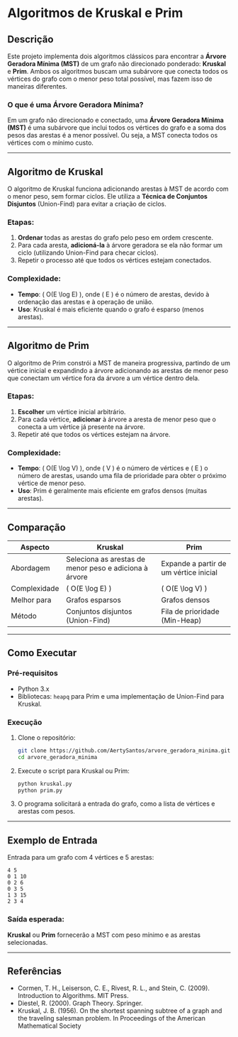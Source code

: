 # Algoritmos de Kruskal e Prim

## Descrição

Este projeto implementa dois algoritmos clássicos para encontrar a **Árvore Geradora Mínima (MST)** de um grafo não direcionado ponderado: **Kruskal** e **Prim**. Ambos os algoritmos buscam uma subárvore que conecta todos os vértices do grafo com o menor peso total possível, mas fazem isso de maneiras diferentes.

### O que é uma Árvore Geradora Mínima?

Em um grafo não direcionado e conectado, uma **Árvore Geradora Mínima (MST)** é uma subárvore que inclui todos os vértices do grafo e a soma dos pesos das arestas é a menor possível. Ou seja, a MST conecta todos os vértices com o mínimo custo.

---

## Algoritmo de Kruskal

O algoritmo de Kruskal funciona adicionando arestas à MST de acordo com o menor peso, sem formar ciclos. Ele utiliza a **Técnica de Conjuntos Disjuntos** (Union-Find) para evitar a criação de ciclos.

### Etapas:

1. **Ordenar** todas as arestas do grafo pelo peso em ordem crescente.
2. Para cada aresta, **adicioná-la** à árvore geradora se ela não formar um ciclo (utilizando Union-Find para checar ciclos).
3. Repetir o processo até que todos os vértices estejam conectados.

### Complexidade:
- **Tempo**: \( O(E \log E) \), onde \( E \) é o número de arestas, devido à ordenação das arestas e à operação de união.
- **Uso**: Kruskal é mais eficiente quando o grafo é esparso (menos arestas).

---

## Algoritmo de Prim

O algoritmo de Prim constrói a MST de maneira progressiva, partindo de um vértice inicial e expandindo a árvore adicionando as arestas de menor peso que conectam um vértice fora da árvore a um vértice dentro dela.

### Etapas:

1. **Escolher** um vértice inicial arbitrário.
2. Para cada vértice, **adicionar** à árvore a aresta de menor peso que o conecta a um vértice já presente na árvore.
3. Repetir até que todos os vértices estejam na árvore.

### Complexidade:
- **Tempo**: \( O(E \log V) \), onde \( V \) é o número de vértices e \( E \) o número de arestas, usando uma fila de prioridade para obter o próximo vértice de menor peso.
- **Uso**: Prim é geralmente mais eficiente em grafos densos (muitas arestas).

---

## Comparação

| Aspecto        | Kruskal                        | Prim                           |
|----------------|--------------------------------|--------------------------------|
| Abordagem      | Seleciona as arestas de menor peso e adiciona à árvore | Expande a partir de um vértice inicial |
| Complexidade   | \( O(E \log E) \)              | \( O(E \log V) \)              |
| Melhor para    | Grafos esparsos                | Grafos densos                  |
| Método         | Conjuntos disjuntos (Union-Find) | Fila de prioridade (Min-Heap)  |

---

## Como Executar

### Pré-requisitos

- Python 3.x
- Bibliotecas: `heapq` para Prim e uma implementação de Union-Find para Kruskal.

### Execução

1. Clone o repositório:

   ```bash
   git clone https://github.com/AertySantos/arvore_geradora_minima.git
   cd arvore_geradora_minima
   ```

2. Execute o script para Kruskal ou Prim:

   ```bash
   python kruskal.py
   python prim.py
   ```

3. O programa solicitará a entrada do grafo, como a lista de vértices e arestas com pesos.

---

## Exemplo de Entrada

Entrada para um grafo com 4 vértices e 5 arestas:

```
4 5
0 1 10
0 2 6
0 3 5
1 3 15
2 3 4
```

### Saída esperada:

**Kruskal** ou **Prim** fornecerão a MST com peso mínimo e as arestas selecionadas.

---

## Referências

- Cormen, T. H., Leiserson, C. E., Rivest, R. L., and Stein, C. (2009). Introduction to
Algorithms. MIT Press.
- Diestel, R. (2000). Graph Theory. Springer.
- Kruskal, J. B. (1956). On the shortest spanning subtree of a graph and the traveling
salesman problem. In Proceedings of the American Mathematical Society
